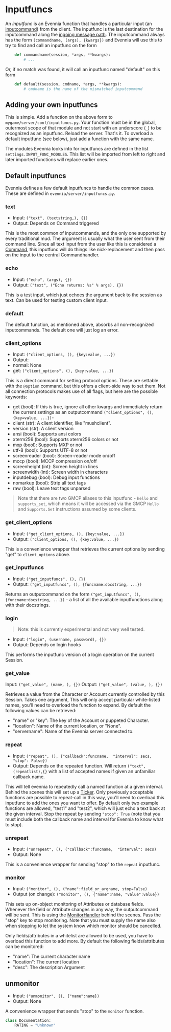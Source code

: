 # Inputfuncs


An *inputfunc* is an Evennia function that handles a particular input (an [inputcommand](OOB)) from the client. The inputfunc is the last destination for the inputcommand along the [ingoing message path](messagepath#the-ingoing-message-path). The inputcommand always has the form `(commandname, (args), {kwargs})` and Evennia will use this to try to find and call an inputfunc on the form 

```python
    def commandname(session, *args, **kwargs):
        # ...

```
Or, if no match was found, it will call an inputfunc named "default" on this form

```python
    def default(session, cmdname, *args, **kwargs):
        # cmdname is the name of the mismatched inputcommand

```

## Adding your own inputfuncs

This is simple. Add a function on the above form to `mygame/server/conf/inputfuncs.py`. Your function must be in the global, outermost scope of that module and not start with an underscore (`_`) to be recognized as an inputfunc.  Reload the server. That's it. To overload a default inputfunc (see below), just add a function with the same name. 

The modules Evennia looks into for inputfuncs are defined in the list `settings.INPUT_FUNC_MODULES`. This list will be imported from left to right and later imported functions will replace earlier ones. 

## Default inputfuncs

Evennia defines a few default inputfuncs to handle the common cases. These are defined in `evennia/server/inputfuncs.py`.

### text

 - Input: `("text", (textstring,), {})`
 - Output: Depends on Command triggered

This is the most common of inputcommands, and the only one supported by every traditional mud. The argument is usually what the user sent from their command line. Since all text input from the user like this is considered a [Command](Commands), this inputfunc will do things like nick-replacement and then pass on the input to the central Commandhandler. 

### echo

 - Input: `("echo", (args), {})`
 - Output: `("text", ("Echo returns: %s" % args), {})`

This is a test input, which just echoes the argument back to the session as text. Can be used for testing custom client input. 

### default

The default function, as mentioned above, absorbs all non-recognized inputcommands. The default one will just log an error. 

### client_options

 - Input: `("client_options, (), {key:value, ...})`
 - Output:
  - normal: None
  - get: `("client_options", (), {key:value, ...})`

This is a direct command for setting protocol options. These are settable with the `@option` command, but this offers a client-side way to set them. Not all connection protocols makes use of all flags, but here are the possible keywords: 

 - get (bool): If this is true, ignore all other kwargs and immediately return the current settings as an outputcommand `("client_options", (), {key=value, ...})`-        
 - client (str): A client identifier, like "mushclient".
 - version (str): A client version
 - ansi (bool): Supports ansi colors
 - xterm256 (bool): Supports xterm256 colors or not
 - mxp (bool): Supports MXP or not
 - utf-8 (bool): Supports UTF-8 or not
 - screenreader (bool): Screen-reader mode on/off
 - mccp (bool): MCCP compression on/off
 - screenheight (int): Screen height in lines
 - screenwidth (int): Screen width in characters
 - inputdebug (bool): Debug input functions
 - nomarkup (bool): Strip all text tags
 - raw (bool): Leave text tags unparsed 

> Note that there are two GMCP aliases to this inputfunc - `hello` and `supports_set`, which means it will be accessed via the GMCP `Hello` and `Supports.Set` instructions assumed by some clients. 

### get_client_options

 - Input: `("get_client_options, (), {key:value, ...})`
 - Output: `("client_options, (), {key:value, ...})`

This is a convenience wrapper that retrieves the current options by sending "get" to `client_options` above. 

### get_inputfuncs

- Input: `("get_inputfuncs", (), {})`
- Output: `("get_inputfuncs", (), {funcname:docstring, ...})`
 
Returns an outputcommand on the form `("get_inputfuncs", (), {funcname:docstring, ...})` - a list of all the available inputfunctions along with their docstrings. 

### login

> Note: this is currently experimental and not very well tested.

 - Input: `("login", (username, password), {})`
 - Output: Depends on login hooks

This performs the inputfunc version of a login operation on the current Session.

### get_value

Input: `("get_value", (name, ), {})`
Output: `("get_value", (value, ), {})`

Retrieves a value from the Character or Account currently controlled by this Session. Takes one argument, This will only accept particular white-listed names, you'll need to overload the function to expand. By default the following values can be retrieved: 

 - "name" or "key": The key of the Account or puppeted Character.
 - "location": Name of the current location, or "None".
 - "servername": Name of the Evennia server connected to.

### repeat 

 - Input: `("repeat", (), {"callback":funcname, 
                       "interval": secs, "stop": False})` 
 - Output: Depends on the repeated function. Will return `("text", (repeatlist),{}` with a list of accepted names if given an unfamiliar callback name. 

This will tell evennia to repeatedly call a named function at a given interval. Behind the scenes this will set up a [Ticker](TickerHandler). Only previously acceptable functions are possible to repeat-call in this way, you'll need to overload this inputfunc to add the ones you want to offer. By default only two example functions are allowed, "test1" and "test2", which will just echo a text back at the given interval. Stop the repeat by sending `"stop": True` (note that you must include both the callback name and interval for Evennia to know what to stop). 

### unrepeat

 - Input: `("unrepeat", (), ("callback":funcname, 
                             "interval": secs)`
 - Output: None

This is a convenience wrapper for sending "stop" to the `repeat` inputfunc. 

### monitor

 - Input: `("monitor", (), ("name":field_or_argname, stop=False)`
 - Output (on change): `("monitor", (), {"name":name, "value":value})`

This sets up on-object monitoring of Attributes or database fields. Whenever the field or Attribute changes in any way, the outputcommand will be sent. This is using the [MonitorHandler](MonitorHandler) behind the scenes. Pass the "stop" key to stop monitoring. Note that you must supply the name also when stopping to let the system know which monitor should be cancelled. 

Only fields/attributes in a whitelist are allowed to be used, you have to overload this function to add more. By default the following fields/attributes can be monitored:

 - "name": The current character name 
 - "location": The current location
 - "desc": The description Argument

## unmonitor

 - Input: `("unmonitor", (), {"name":name})`
 - Output: None

A convenience wrapper that sends "stop" to the `monitor` function. 

```python
class Documentation:
    RATING = "Unknown"
```